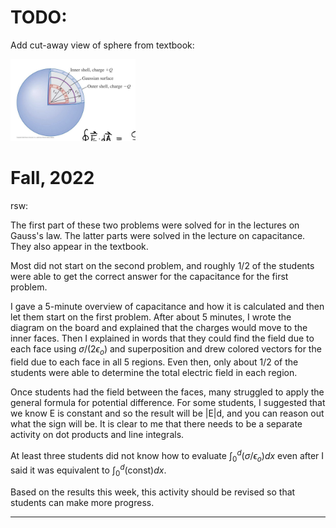 # TODO: 

Add cut-away view of sphere from textbook:

<img src="figures/sphere.png" width=200px/>

# Fall, 2022

rsw:

The first part of these two problems were solved for in the lectures on Gauss's law. The latter parts were solved in the lecture on capacitance. They also appear in the textbook.

Most did not start on the second problem, and roughly 1/2 of the students were able to get the correct answer for the capacitance for the first problem.

I gave a 5-minute overview of capacitance and how it is calculated and then let them start on the first problem. After about 5 minutes, I wrote the diagram on the board and explained that the charges would move to the inner faces. Then I explained in words that they could find the field due to each face using $\sigma/(2\epsilon_o)$ and superposition and drew colored vectors for the field due to each face in all 5 regions. Even then, only about 1/2 of the students were able to determine the total electric field in each region.

Once students had the field between the faces, many struggled to apply the general formula for potential difference. For some students, I suggested that we know E is constant and so the result will be |E|d, and you can reason out what the sign will be. It is clear to me that there needs to be a separate activity on dot products and line integrals.

At least three students did not know how to evaluate $\int_0^d (\sigma/\epsilon_o) dx$ even after I said it was equivalent to $\int_0^d (\text{const}) dx$.

Based on the results this week, this activity should be revised so that students can make more progress.

----
